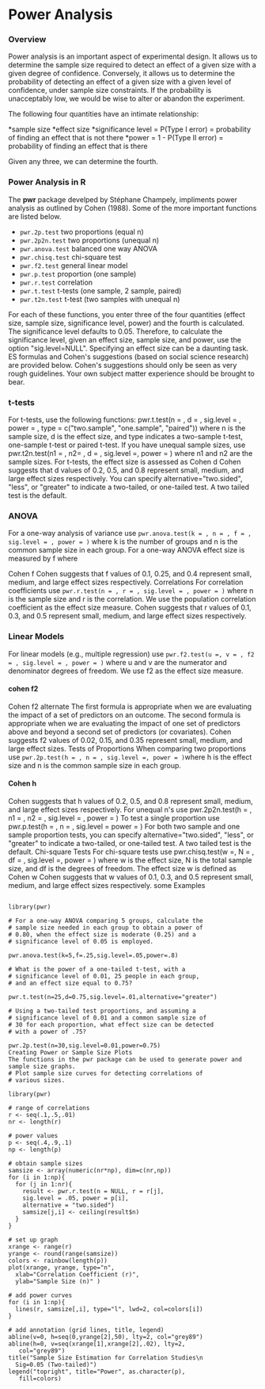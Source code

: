 Power Analysis
==============================
### Overview
Power analysis is an important aspect of experimental design. It allows us to determine the sample size required to detect an effect of a given size with a given degree of confidence. Conversely, it allows us to determine the probability of detecting an effect of a given size with a given level of confidence, under sample size constraints. If the probability is unacceptably low, we would be wise to alter or abandon the experiment.

The following four quantities have an intimate relationship:

*sample size
*effect size
*significance level = P(Type I error) = probability of finding an effect that is not there
*power = 1 - P(Type II error) = probability of finding an effect that is there

Given any three, we can determine the fourth.

### Power Analysis in R
The **pwr** package develped by Stéphane Champely, impliments power analysis as outlined by Cohen (1988). 
Some of the more important functions are listed below.

* `pwr.2p.test`	two proportions (equal n)
* `pwr.2p2n.test`	two proportions (unequal n)
* `pwr.anova.test`	balanced one way ANOVA
* `pwr.chisq.test`	chi-square test
* `pwr.f2.test`	general linear model
* `pwr.p.test`	proportion (one sample)
* `pwr.r.test`	correlation
* `pwr.t.test`	t-tests (one sample, 2 sample, paired)
* `pwr.t2n.test`	t-test (two samples with unequal n)

For each of these functions, you enter three of the four quantities (effect size, sample size, significance level, power) and the fourth is calculated.
The significance level defaults to 0.05. Therefore, to calculate the significance level, given an effect size, sample size, and power, use the option "sig.level=NULL".
Specifying an effect size can be a daunting task. ES formulas and Cohen's suggestions (based on social science research) are provided below. Cohen's suggestions should only be seen as very rough guidelines. Your own subject matter experience should be brought to bear.

### t-tests
For t-tests, use the following functions:
pwr.t.test(n = , d = , sig.level = , power = , type = c("two.sample", "one.sample", "paired"))
where n is the sample size, d is the effect size, and type indicates a two-sample t-test, one-sample t-test or paired t-test. If you have unequal sample sizes, use
pwr.t2n.test(n1 = , n2= , d = , sig.level =, power = )
where n1 and n2 are the sample sizes.
For t-tests, the effect size is assessed as Cohen d
Cohen suggests that d values of 0.2, 0.5, and 0.8 represent small, medium, and large effect sizes respectively.
You can specify alternative="two.sided", "less", or "greater" to indicate a two-tailed, or one-tailed test. A two tailed test is the default.

### ANOVA
For a one-way analysis of variance use
`pwr.anova.test(k = , n = , f = , sig.level = , power = )`
where k is the number of groups and n is the common sample size in each group.
For a one-way ANOVA effect size is measured by f where

Cohen f
Cohen suggests that f values of 0.1, 0.25, and 0.4 represent small, medium, and large effect sizes respectively.
Correlations
For correlation coefficients use
`pwr.r.test(n = , r = , sig.level = , power = )` where n is the sample size and r is the correlation. We use the population correlation coefficient as the effect size measure. Cohen suggests that r values of 0.1, 0.3, and 0.5 represent small, medium, and large effect sizes respectively.

### Linear Models
For linear models (e.g., multiple regression) use
`pwr.f2.test(u =, v = , f2 = , sig.level = , power = )`
where u and v are the numerator and denominator degrees of freedom. We use f2 as the effect size measure.

#### cohen f2
Cohen f2 alternate
The first formula is appropriate when we are evaluating the impact of a set of predictors on an outcome. The second formula is appropriate when we are evaluating the impact of one set of predictors above and beyond a second set of predictors (or covariates). Cohen suggests f2 values of 0.02, 0.15, and 0.35 represent small, medium, and large effect sizes.
Tests of Proportions
When comparing two proportions use
`pwr.2p.test(h = , n = , sig.level =, power = )`where h is the effect size and n is the common sample size in each group.

#### Cohen h
Cohen suggests that h values of 0.2, 0.5, and 0.8 represent small, medium, and large effect sizes respectively.
For unequal n's use
pwr.2p2n.test(h = , n1 = , n2 = , sig.level = , power = )
To test a single proportion use
pwr.p.test(h = , n = , sig.level = power = )
For both two sample and one sample proportion tests, you can specify alternative="two.sided", "less", or "greater" to indicate a two-tailed, or one-tailed test. A two tailed test is the default.
Chi-square Tests
For chi-square tests use
pwr.chisq.test(w =, N = , df = , sig.level =, power = )
where w is the effect size, N is the total sample size, and df is the degrees of freedom. The effect size w is defined as
Cohen w
Cohen suggests that w values of 0.1, 0.3, and 0.5 represent small, medium, and large effect sizes respectively.
some Examples
<pre><code>
library(pwr)

# For a one-way ANOVA comparing 5 groups, calculate the
# sample size needed in each group to obtain a power of
# 0.80, when the effect size is moderate (0.25) and a
# significance level of 0.05 is employed.

pwr.anova.test(k=5,f=.25,sig.level=.05,power=.8)

# What is the power of a one-tailed t-test, with a
# significance level of 0.01, 25 people in each group, 
# and an effect size equal to 0.75?

pwr.t.test(n=25,d=0.75,sig.level=.01,alternative="greater")

# Using a two-tailed test proportions, and assuming a
# significance level of 0.01 and a common sample size of 
# 30 for each proportion, what effect size can be detected 
# with a power of .75? 

pwr.2p.test(n=30,sig.level=0.01,power=0.75)
Creating Power or Sample Size Plots
The functions in the pwr package can be used to generate power and sample size graphs.
# Plot sample size curves for detecting correlations of
# various sizes.

library(pwr)

# range of correlations
r <- seq(.1,.5,.01)
nr <- length(r)

# power values
p <- seq(.4,.9,.1)
np <- length(p)

# obtain sample sizes
samsize <- array(numeric(nr*np), dim=c(nr,np))
for (i in 1:np){
  for (j in 1:nr){
    result <- pwr.r.test(n = NULL, r = r[j],
    sig.level = .05, power = p[i],
    alternative = "two.sided")
    samsize[j,i] <- ceiling(result$n)
  }
}

# set up graph
xrange <- range(r)
yrange <- round(range(samsize))
colors <- rainbow(length(p))
plot(xrange, yrange, type="n",
  xlab="Correlation Coefficient (r)",
  ylab="Sample Size (n)" )

# add power curves
for (i in 1:np){
  lines(r, samsize[,i], type="l", lwd=2, col=colors[i])
}

# add annotation (grid lines, title, legend) 
abline(v=0, h=seq(0,yrange[2],50), lty=2, col="grey89")
abline(h=0, v=seq(xrange[1],xrange[2],.02), lty=2,
   col="grey89")
title("Sample Size Estimation for Correlation Studies\n
  Sig=0.05 (Two-tailed)")
legend("topright", title="Power", as.character(p),
   fill=colors)
</code></pre>   
